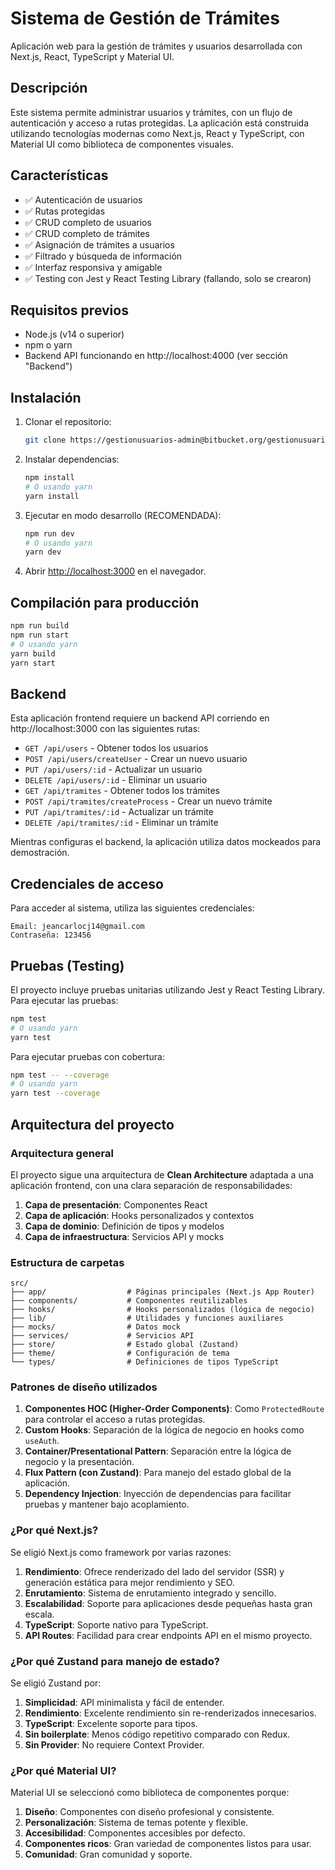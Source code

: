 # Sistema de Gestión de Trámites

Aplicación web para la gestión de trámites y usuarios desarrollada con Next.js, React, TypeScript y Material UI.

## Descripción

Este sistema permite administrar usuarios y trámites, con un flujo de autenticación y acceso a rutas protegidas. La aplicación está construida utilizando tecnologías modernas como Next.js, React y TypeScript, con Material UI como biblioteca de componentes visuales.

## Características

- ✅ Autenticación de usuarios
- ✅ Rutas protegidas
- ✅ CRUD completo de usuarios
- ✅ CRUD completo de trámites
- ✅ Asignación de trámites a usuarios
- ✅ Filtrado y búsqueda de información
- ✅ Interfaz responsiva y amigable
- ✅ Testing con Jest y React Testing Library (fallando, solo se crearon)

## Requisitos previos

- Node.js (v14 o superior)
- npm o yarn
- Backend API funcionando en http://localhost:4000 (ver sección "Backend")

## Instalación

1. Clonar el repositorio:
   ```bash
   git clone https://gestionusuarios-admin@bitbucket.org/gestionusuarios/backendgestionusuarios.git
   ```

2. Instalar dependencias:
   ```bash
   npm install
   # O usando yarn
   yarn install
   ```

3. Ejecutar en modo desarrollo (RECOMENDADA):
   ```bash
   npm run dev
   # O usando yarn
   yarn dev
   ```

4. Abrir [http://localhost:3000](http://localhost:3000) en el navegador.

## Compilación para producción

```bash
npm run build
npm run start
# O usando yarn
yarn build
yarn start
```

## Backend

Esta aplicación frontend requiere un backend API corriendo en http://localhost:3000 con las siguientes rutas:

- `GET /api/users` - Obtener todos los usuarios
- `POST /api/users/createUser` - Crear un nuevo usuario
- `PUT /api/users/:id` - Actualizar un usuario
- `DELETE /api/users/:id` - Eliminar un usuario
- `GET /api/tramites` - Obtener todos los trámites
- `POST /api/tramites/createProcess` - Crear un nuevo trámite
- `PUT /api/tramites/:id` - Actualizar un trámite
- `DELETE /api/tramites/:id` - Eliminar un trámite

Mientras configuras el backend, la aplicación utiliza datos mockeados para demostración.

## Credenciales de acceso

Para acceder al sistema, utiliza las siguientes credenciales:

```
Email: jeancarlocj14@gmail.com
Contraseña: 123456
```

## Pruebas (Testing)

El proyecto incluye pruebas unitarias utilizando Jest y React Testing Library. Para ejecutar las pruebas:

```bash
npm test
# O usando yarn
yarn test
```

Para ejecutar pruebas con cobertura:

```bash
npm test -- --coverage
# O usando yarn
yarn test --coverage
```

## Arquitectura del proyecto

### Arquitectura general

El proyecto sigue una arquitectura de **Clean Architecture** adaptada a una aplicación frontend, con una clara separación de responsabilidades:

1. **Capa de presentación**: Componentes React
2. **Capa de aplicación**: Hooks personalizados y contextos
3. **Capa de dominio**: Definición de tipos y modelos
4. **Capa de infraestructura**: Servicios API y mocks

### Estructura de carpetas

```
src/
├── app/                  # Páginas principales (Next.js App Router)
├── components/           # Componentes reutilizables
├── hooks/                # Hooks personalizados (lógica de negocio)
├── lib/                  # Utilidades y funciones auxiliares
├── mocks/                # Datos mock
├── services/             # Servicios API
├── store/                # Estado global (Zustand)
├── theme/                # Configuración de tema
└── types/                # Definiciones de tipos TypeScript
```

### Patrones de diseño utilizados

1. **Componentes HOC (Higher-Order Components)**: Como `ProtectedRoute` para controlar el acceso a rutas protegidas.
2. **Custom Hooks**: Separación de la lógica de negocio en hooks como `useAuth`.
3. **Container/Presentational Pattern**: Separación entre la lógica de negocio y la presentación.
4. **Flux Pattern (con Zustand)**: Para manejo del estado global de la aplicación.
5. **Dependency Injection**: Inyección de dependencias para facilitar pruebas y mantener bajo acoplamiento.

### ¿Por qué Next.js?

Se eligió Next.js como framework por varias razones:

1. **Rendimiento**: Ofrece renderizado del lado del servidor (SSR) y generación estática para mejor rendimiento y SEO.
2. **Enrutamiento**: Sistema de enrutamiento integrado y sencillo.
3. **Escalabilidad**: Soporte para aplicaciones desde pequeñas hasta gran escala.
4. **TypeScript**: Soporte nativo para TypeScript.
5. **API Routes**: Facilidad para crear endpoints API en el mismo proyecto.

### ¿Por qué Zustand para manejo de estado?

Se eligió Zustand por:

1. **Simplicidad**: API minimalista y fácil de entender.
2. **Rendimiento**: Excelente rendimiento sin re-renderizados innecesarios.
3. **TypeScript**: Excelente soporte para tipos.
4. **Sin boilerplate**: Menos código repetitivo comparado con Redux.
5. **Sin Provider**: No requiere Context Provider.

### ¿Por qué Material UI?

Material UI se seleccionó como biblioteca de componentes porque:

1. **Diseño**: Componentes con diseño profesional y consistente.
2. **Personalización**: Sistema de temas potente y flexible.
3. **Accesibilidad**: Componentes accesibles por defecto.
4. **Componentes ricos**: Gran variedad de componentes listos para usar.
5. **Comunidad**: Gran comunidad y soporte.

